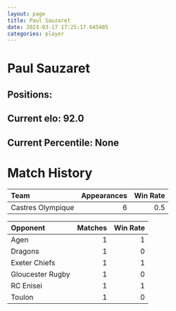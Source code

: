 ```yaml
---  
layout: page  
title: Paul Sauzaret  
date: 2023-03-17 17:25:17.645485  
categories: player  
---
```

# Paul Sauzaret

## Positions: 

## Current elo: 92.0

## Current Percentile: None

# Match History


| Team              |   Appearances |   Win Rate |
|:------------------|--------------:|-----------:|
| Castres Olympique |             6 |        0.5 |

| Opponent         |   Matches |   Win Rate |
|:-----------------|----------:|-----------:|
| Agen             |         1 |          1 |
| Dragons          |         1 |          0 |
| Exeter Chiefs    |         1 |          1 |
| Gloucester Rugby |         1 |          0 |
| RC Enisei        |         1 |          1 |
| Toulon           |         1 |          0 |